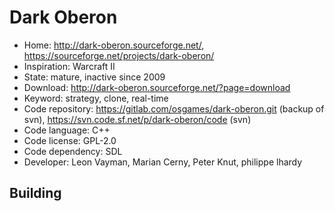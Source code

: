 # Dark Oberon

- Home: http://dark-oberon.sourceforge.net/, https://sourceforge.net/projects/dark-oberon/
- Inspiration: Warcraft II
- State: mature, inactive since 2009
- Download: http://dark-oberon.sourceforge.net/?page=download
- Keyword: strategy, clone, real-time
- Code repository: https://gitlab.com/osgames/dark-oberon.git (backup of svn), https://svn.code.sf.net/p/dark-oberon/code (svn)
- Code language: C++
- Code license: GPL-2.0
- Code dependency: SDL
- Developer: Leon Vayman, Marian Cerny, Peter Knut, philippe lhardy

## Building
